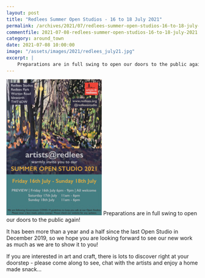 ```yaml
---
layout: post
title: "Redlees Summer Open Studios - 16 to 18 July 2021"
permalink: /archives/2021/07/redlees-summer-open-studios-16-to-18-july-2021.html
commentfile: 2021-07-08-redlees-summer-open-studios-16-to-18-july-2021
category: around_town
date: 2021-07-08 10:00:00
image: "/assets/images/2021/redlees_july21.jpg"
excerpt: |
    Preparations are in full swing to open our doors to the public again!
---
```

<a href="/assets/images/2021/redlees_july21.jpg" title="Click for a larger image"><img src="/assets/images/2021/redlees_july21-thumb.jpg" width="250" alt="Image - redlees_july21"  class="photo right"/></a>
Preparations are in full swing to open our doors to the public again!

It has been more than a year and a half since the last Open Studio in December 2019, so we hope you are looking forward to see our new work as much as we are to show it to you!

If you are interested in art and craft, there is lots to discover right at your doorstep - please come along to see, chat with the artists and enjoy a home made snack...
